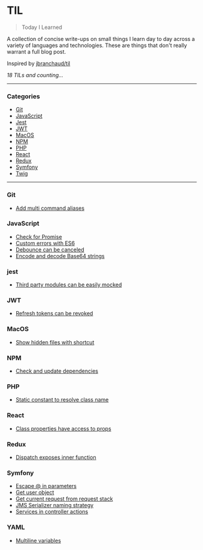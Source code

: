 # TIL

> Today I Learned

A collection of concise write-ups on small things I learn day to day across a
variety of languages and technologies. These are things that don't really
warrant a full blog post.

Inspired by [jbranchaud/til](https://github.com/jbranchaud/til)

_18 TILs and counting..._

---

### Categories

* [Git](#git)
* [JavaScript](#javascript)
* [Jest](#jest)
* [JWT](#jwt)
* [MacOS](#macos)
* [NPM](#npm)
* [PHP](#php)
* [React](#react)
* [Redux](#redux)
* [Symfony](#symfony)
* [Twig](#twig)

---

### Git

* [Add multi command aliases](git/add-multi-command-aliases.md)

### JavaScript

* [Check for Promise](javascript/check-for-promise.md)
* [Custom errors with ES6](javascript/custom-errors-with-es6.md)
* [Debounce can be canceled](javascript/debounce-can-be-canceled.md)
* [Encode and decode Base64 strings](javascript/encode-and-decode-base64-strings.md)

### jest

* [Third party modules can be easily mocked](jest/third-party-modules-can-be-easily-mocked.md)

### JWT

* [Refresh tokens can be revoked](jwt/refresh-tokens-can-be-revoked.md)

### MacOS

* [Show hidden files with shortcut](macos/show-hidden-files-with-shortcut.md)

### NPM

* [Check and update dependencies](npm/check-and-update-dependencies.md)

### PHP

* [Static constant to resolve class name](php/static-constant-to-resolve-class-name.md)

### React

* [Class properties have access to props](react/class-properties-have-access-to-props.md)

### Redux

* [Dispatch exposes inner function](redux/dispatch-exposes-inner-function.md)

### Symfony

* [Escape @ in parameters](symfony/escape-at-in-parameters.md)
* [Get user object](symfony/get-user-object.md)
* [Get current request from request stack](symfony/get-current-request-from-request-stack.md)
* [JMS Serializer naming strategy](symfony/jms-serializer-naming-strategy.md)
* [Services in controller actions](symfony/services-in-controller-actions.md)

### YAML

* [Multiline variables](yaml/multiline-variables.md)